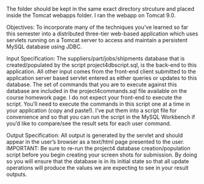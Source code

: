 The folder should be kept in the same exact directory strcuture and placed inside the Tomcat webapps folder. I ran the webapp on Tomcat 9.0.

Objectives: To incorporate many of the techniques you’ve learned so far this semester into a distributed three-tier web-based application 
which uses servlets running on a Tomcat server to access and maintain a persistent MySQL database using JDBC.


Input Specification: The suppliers/part/jobs/shipments database that is created/populated by the script project4dbscript.sql, is the back-end to this application.
All other input comes from the front-end client submitted to the application server based servlet entered as either queries or updates to this database. 
The set of commands that you are to execute against this database are included in the project4commands.sql file available on the course homework page. 
I do not expect your front-end to execute the script. You’ll need to execute the commands in this script one at a time in your application (copy and paste!). 
I’ve put them into a script file for convenience and so that you can run the script in the MySQL Workbench if you’d like to compare/see the result sets for each user command.



Output Specification: All output is generated by the servlet and should appear in the user’s browser as a text/html page presented to the user.
IMPORTANT: Be sure to re-run the project4 database creation/population script before you begin creating your screen shots for submission. 
By doing so you will ensure that the database is in its initial state so that all update operations will produce the values we are expecting to see in your result outputs.
